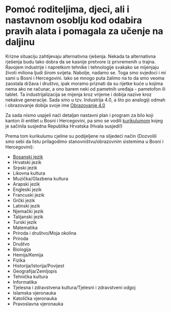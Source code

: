 # Pomoć roditeljima, djeci, ali i nastavnom osoblju kod odabira pravih alata i pomagala za učenje na daljinu

Krizne situaciju zahtijevaju alternativna rješenja. Nekada ta alternativna rješenja budu tako dobra da se kasnije pretvore iz privremenih u trajna. Ravojem industrije i napretkom tehnike i tehnologije svakako se mijenjaju životi miliona ljudi širom svijeta. Nabolje, nadamo se. Toga smo svjedoci i mi sami u Bosni i Hercegovini. Iako se mnogo puta žalimo na to da smo veoma zaostala država i društvo, ipak moramo priznati da su rijetke kuće u kojima nema ako ne računar, a ono barem neki od pametnih uređaja - pametofon ili tablet. Ta industrijalizacija se mijenja kroz vrijeme i dobija nazive kroz nekakve generacije. Sada smo u tzv. Industrija 4.0, a što po analogiji odmah i obrazovanje dobija svoje ime [Obrazovanje 4.0](https://medium.com/@asim.husanovic/kako-industrijska-revolucija-4-0-uti%C4%8De-na-visoko-obrazovanje-c8a11d14e31b)

Za sada nismo uspjeli naći detaljan nastavni plan i program za bilo koji kanton ili entitet u Bosni i Hercegovini, pa smo se vodili [kurikulumom](https://www.azoo.hr/images/AZOO/Ravnatelji/RM/Nastavni_plan_i_program_za_osnovnu_skolu_-_MZOS_2006_.pdf) kojeg je sačinila susjedna Republika Hrvatska (Hvala susjedi!)

Prema tom kurikulumu cjeline su podijeljene na slijedeći način (Dozvolili smo sebi da listu prilagodimo stanovništvu/obrazovnim sistemima u Bosni i Hercegovini):

- [Bosanski jezik](bosanski_jezik/README.md)
- Hrvatski jezik
- Srpski jezik
- Likovna kultura
- Muzička/Glazbena kultura
- Arapski jezik
- Engleski jezik
- Francuski jezik
- Grčki jezik
- Latinski jezik
- Njemački jezik
- Talijanski jezik
- Turski jezik
- Matematika
- Priroda i društvo/Moja okolina
- Priroda
- Društvo
- Biologija
- Hemija/Kemija
- Fizika
- Historija/Istorija/Povijest
- Geografija/Zemljopis
- Tehnička kultura
- Informatika
- Tjelesna i zdravstvena kultura/Tjelesni i zdravstveni odgoj
- Islamska vjeronauka
- Katolička vjeronauka
- Pravoslavna vjeronauka
